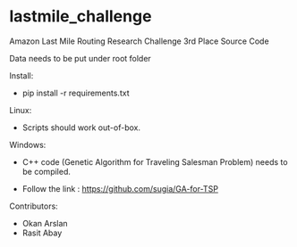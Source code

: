 # lastmile_challenge
Amazon Last Mile Routing Research Challenge 3rd Place Source Code

Data needs to be put under root folder

Install:

- pip install -r requirements.txt

Linux:

- Scripts should work out-of-box.

Windows:

- C++ code (Genetic Algorithm for Traveling Salesman Problem) needs to be compiled.

-  Follow the link : https://github.com/sugia/GA-for-TSP

Contributors:

- Okan Arslan
- Rasit Abay

